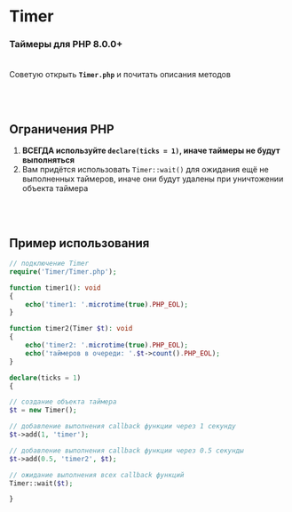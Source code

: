 # Timer
### Таймеры для PHP 8.0.0+<br><br>

Советую открыть **`Timer.php`** и почитать описания методов

<br><br>
## Ограничения PHP
1. **ВСЕГДА используйте `declare(ticks = 1)`, иначе таймеры не будут выполняться**
2. Вам придётся использовать `Timer::wait()` для ожидания ещё не выполненных таймеров, иначе они будут удалены при уничтожении объекта таймера

<br><br>
## Пример использования
```php
// подключение Timer
require('Timer/Timer.php');

function timer1(): void
{
    echo('timer1: '.microtime(true).PHP_EOL);
}

function timer2(Timer $t): void
{
    echo('timer2: '.microtime(true).PHP_EOL);
    echo('таймеров в очереди: '.$t->count().PHP_EOL);
}

declare(ticks = 1)
{

// создание объекта таймера
$t = new Timer();

// добавление выполнения callback функции через 1 секунду
$t->add(1, 'timer');

// добавление выполнения callback функции через 0.5 секунды
$t->add(0.5, 'timer2', $t);

// ожидание выполнения всех callback функций
Timer::wait($t);

}
```
